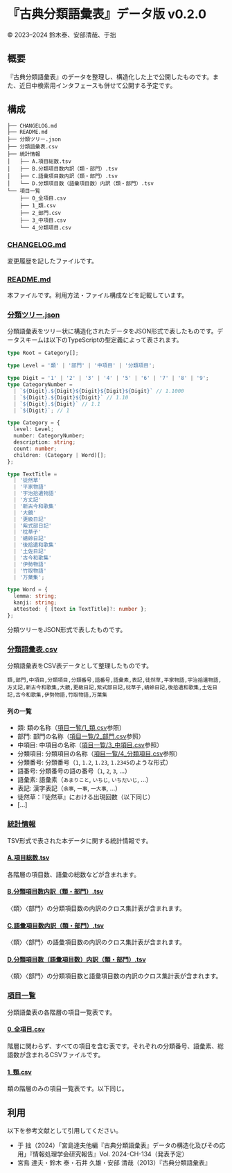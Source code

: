# 『古典分類語彙表』データ版 v0.2.0

© 2023–2024 鈴木泰、安部清哉、于拙

## 概要

『古典分類語彙表』のデータを整理し、構造化した上で公開したものです。また、近日中検索用インタフェースも併せて公開する予定です。

## 構成

```
├── CHANGELOG.md
├── README.md
├── 分類ツリー.json
├── 分類語彙表.csv
├── 統計情報
│   ├── A.項目総数.tsv
│   ├── B.分類項目数内訳（類・部門）.tsv
│   ├── C.語彙項目数内訳（類・部門）.tsv
│   └── D.分類項目数（語彙項目数）内訳（類・部門）.tsv
└── 項目一覧
    ├── 0_全項目.csv
    ├── 1_類.csv
    ├── 2_部門.csv
    ├── 3_中項目.csv
    └── 4_分類項目.csv
```

### [CHANGELOG.md](./CHANGELOG.md)

変更履歴を記したファイルです。

### [README.md](./README.md)

本ファイルです。利用方法・ファイル構成などを記載しています。

### [分類ツリー.json](./分類ツリー.json)

分類語彙表をツリー状に構造化されたデータをJSON形式で表したものです。データスキームは以下のTypeScriptの型定義によって表されます。

```typescript
type Root = Category[];

type Level = '類' | '部門' | '中項目' | '分類項目';

type Digit = '1' | '2' | '3' | '4' | '5' | '6' | '7' | '8' | '9';
type CategoryNumber =
  | `${Digit}.${Digit}${Digit}${Digit}${Digit}` // 1.1000
  | `${Digit}.${Digit}${Digit}` // 1.10
  | `${Digit}.${Digit}` // 1.1
  | `${Digit}`; // 1

type Category = {
  level: Level;
  number: CategoryNumber;
  description: string;
  count: number;
  children: (Category | Word)[];
};

type TextTitle =
  | '徒然草'
  | '平家物語'
  | '宇治拾遺物語'
  | '方丈記'
  | '新古今和歌集'
  | '大鏡'
  | '更級日記'
  | '紫式部日記'
  | '枕草子'
  | '蜻蛉日記'
  | '後拾遺和歌集'
  | '土佐日記'
  | '古今和歌集'
  | '伊勢物語'
  | '竹取物語'
  | '万葉集';

type Word = {
  lemma: string;
  kanji: string;
  attested: { [text in TextTitle]?: number };
};

```

分類ツリーをJSON形式で表したものです。

### [分類語彙表.csv](./分類語彙表.csv)

分類語彙表をCSV表データとして整理したものです。

```csv
類,部門,中項目,分類項目,分類番号,語番号,語彙素,表記,徒然草,平家物語,宇治拾遺物語,方丈記,新古今和歌集,大鏡,更級日記,紫式部日記,枕草子,蜻蛉日記,後拾遺和歌集,土佐日記,古今和歌集,伊勢物語,竹取物語,万葉集
```

#### 列の一覧
- 類: 類の名称（[項目一覧/1_類.csv](./項目一覧/1_類.csv)参照）
- 部門: 部門の名称（[項目一覧/2_部門.csv](./項目一覧/2_部門.csv)参照）
- 中項目: 中項目の名称（[項目一覧/3_中項目.csv](./項目一覧/3_中項目.csv)参照）
- 分類項目: 分類項目の名称（[項目一覧/4_分類項目.csv](./項目一覧/4_分類項目.csv)参照）
- 分類番号: 分類番号（`1`, `1.2`, `1.23`, `1.2345`のような形式）
- 語番号: 分類番号の語の番号（`1`, `2`, `3`, ...）
- 語彙素: 語彙素（`あまりこと`, `いちじ`, `いちだいじ`, ...）
- 表記: 漢字表記（`余事`, `一事`, `一大事`, ...）
- 徒然草：『徒然草』における出現回数（以下同じ）
- […]

### [統計情報](./統計情報)

TSV形式で表された本データに関する統計情報です。

#### [A.項目総数.tsv](./統計情報/A.項目総数.tsv)

各階層の項目数、語彙の総数などが含まれます。

#### [B.分類項目数内訳（類・部門）.tsv](./統計情報/B.分類項目数内訳（類・部門）.tsv)

〈類〉〈部門〉の分類項目数の内訳のクロス集計表が含まれます。

#### [C.語彙項目数内訳（類・部門）.tsv](./統計情報/C.語彙項目数内訳（類・部門）.tsv)

〈類〉〈部門〉の語彙項目数の内訳のクロス集計表が含まれます。

#### [D.分類項目数（語彙項目数）内訳（類・部門）.tsv](./統計情報/D.分類項目数（語彙項目数）内訳（類・部門）.tsv)

〈類〉〈部門〉の分類項目数と語彙項目数の内訳のクロス集計表が含まれます。

### [項目一覧](./項目一覧)

分類語彙表の各階層の項目一覧表です。

#### [0_全項目.csv](./項目一覧/0_全項目.csv)

階層に関わらず、すべての項目を含む表です。それぞれの分類番号、語彙素、総語数が含まれるCSVファイルです。

#### [1_類.csv](./項目一覧/1_類.csv)

類の階層のみの項目一覧表です。以下同じ。

## 利用
以下を参考文献として引用してください。

* 于 拙（2024）「宮島達夫他編『古典分類語彙表』データの構造化及びその応用」『情報処理学会研究報告』Vol. 2024-CH-134（発表予定）
* 宮島 達夫・鈴木 泰・石井 久雄・安部 清哉（2013）『古典分類語彙表』
